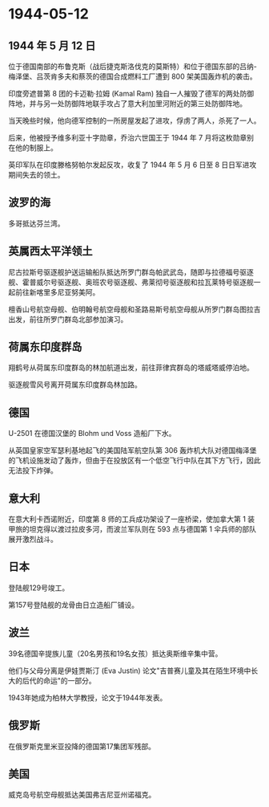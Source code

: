 # 1944-05-12

## 1944 年 5 月 12 日

位于德国南部的布鲁克斯（战后捷克斯洛伐克的莫斯特）和位于德国东部的吕纳-梅泽堡、吕茨肯多夫和蔡茨的德国合成燃料工厂遭到
800 架美国轰炸机的袭击。

印度旁遮普第 8 团的卡迈勒·拉姆 (Kamal Ram)
独自一人摧毁了德军的两处防御阵地，并与另一处防御阵地联手攻占了意大利加里河附近的第三处防御阵地。

当天晚些时候，他向德军控制的一所房屋发起了进攻，俘虏了两人，杀死了一人。

后来，他被授予维多利亚十字勋章，乔治六世国王于 1944 年 7
月将这枚勋章别在他的制服上。

英印军队在印度滕格努帕尔发起反攻，收复了 1944 年 5 月 6 日至 8
日日军进攻期间失去的领土。

## 波罗的海

多哥抵达芬兰湾。

## 英属西太平洋领土

尼古拉斯号驱逐舰护送运输船队抵达所罗门群岛帕武武岛，随即与拉德福号驱逐舰、霍普威尔号驱逐舰、奥班农号驱逐舰、弗莱彻号驱逐舰和拉瓦莱特号驱逐舰一起前往新喀里多尼亚努美阿。

檀香山号航空母舰、伯明翰号航空母舰和圣路易斯号航空母舰从所罗门群岛图拉吉出发，前往所罗门群岛北部参加演习。

## 荷属东印度群岛

翔鹤号从荷属东印度群岛的林加航道出发，前往菲律宾群岛的塔威塔威停泊地。

驱逐舰雪风号离开荷属东印度群岛林加路。

## 德国

U-2501 在德国汉堡的 Blohm und Voss 造船厂下水。

从英国皇家空军瑟利基地起飞的美国陆军航空队第 306
轰炸机大队对德国梅泽堡的飞机设施发动了轰炸，但由于在投放区有一个低空飞行中队在其下方飞行，因此无法投下炸弹。

## 意大利

在意大利卡西诺附近，印度第 8 师的工兵成功架设了一座桥梁，使加拿大第 1
装甲旅的坦克得以渡过拉皮多河，而波兰军队则在 593 点与德国第 1
伞兵师的部队展开激烈战斗。

## 日本

登陆舰129号竣工。

第157号登陆舰的龙骨由日立造船厂铺设。

## 波兰

39名德国辛提族儿童（20名男孩和19名女孩）抵达奥斯维辛集中营。

他们与父母分离是伊娃贾斯汀 (Eva Justin)
论文"吉普赛儿童及其在陌生环境中长大的后代的命运"的一部分。

1943年她成为柏林大学教授，论文于1944年发表。

## 俄罗斯

在俄罗斯克里米亚投降的德国第17集团军残部。

## 美国

威克岛号航空母舰抵达美国弗吉尼亚州诺福克。

